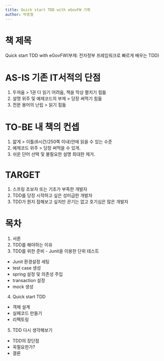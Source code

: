 ```yaml
---
title: Quick start TDD with eGovFW 기획
author: 박종철
--- 
```


# 책 제목
Quick start TDD with eGovFW(부제: 전자정부 프레임워크로 빠르게 배우는 TDD)


# AS-IS 기존 IT서적의 단점
1. 두꺼움 > 1권 다 읽기 어려움, 책을 막상 펼치기 힘듦
2. 설명 위주 및 예제코드의 부제 > 당장 써먹기 힘듦
3. 전문 용어의 난립 > 읽기 힘듦

# TO-BE 내 책의 컨셉
1. 얇게 > 이틀(6시간/250쪽 이내)안에 읽을 수 있는 수준
2. 예제코드 위주 > 당장 써먹을 수 있게.
3. 쉬운 단어 선택 및 불필요한 설명 최대한 제거.

# TARGET
1. 스프링 초보자 또는 기초가 부족한 개발자
2. TDD를 당장 시작하고 싶은 성미급한 개발자
3. TDD가 뭔지 접해보고 싶지만 끈기는 없고 호기심은 많은 개발자

# 목차
1. 서론
2. TDD를 해야하는 이유
3. TDD를 위한 준비 - Junit을 이용한 단위 테스트
 - Junit 환경설정 세팅
 - test case 생성
 - spring 설정 및 의존성 주입
 - transaction 설정
 - mock 생성
4. Quick start TDD
 - 객체 설계
 - 실패코드 만들기
 - 리펙토링
5. TDD 다시 생각해보기
 - TDD의 장단점
 - 꼭필요한가?
 - 결론
